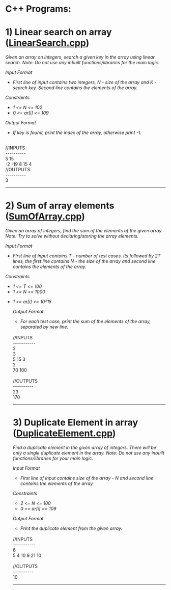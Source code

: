 <h1>C++ Programs:</h1>

# 1) Linear search on array (<a href="https://github.com/JamesyJoseph/ArrayPrograms_cpp/blob/main/LinearSearch.cpp">LinearSearch.cpp</a>)
<p><i>Given an array on integers, search a given key in the array using linear search.
Note: Do not use any inbuilt functions/libraries for the main logic.</i></p>
<i>
  Input Format
  
<ul><li>First line of input contains two integers, N - size of the array and K - search key. Second line contains the elements of the array.</li></ul>

Constraints

<ul><li>1 <= N <= 102</li>
<li>0 <= ar[i] <= 109</li></ul>

Output Format

<ul><li>If key is found, print the index of the array, otherwise print -1.</li></ul>
</i>
<br>//INPUTS<br>
----------<br>
5 15<br>
-2 -19 8 15 4
<br>//OUTPUTS<br>
----------<br>
3<br>


<hr> 

# 2) Sum of array elements (<a href="https://github.com/JamesyJoseph/ArrayPrograms_cpp/blob/main/SumOfArray.cpp">SumOfArray.cpp</a>)
<p><i>Given an array of integers, find the sum of the elements of the given array.
Note: Try to solve without declaring/storing the array elements.</i></p>
<i>
  Input Format
  
<ul><li>First line of input contains T - number of test cases. Its followed by 2T lines, the first line contains N - the size of the array and second line contains the elements of the array.</li></ul>

Constraints

<ul><li>1 <= T <= 100</li>
<li>1 <= N <= 1000</li></ul>
<ul><li>1 <= ar[i] <= 10^15</li>

Output Format

<ul><li>For each test case, print the sum of the elements of the array, separated by new line.</li></ul>
</i>
<br>//INPUTS<br>
-----------<br>
2<br>
3<br>
5 15 3 <br>
2<br>
70 100<br>
<br>//OUTPUTS<br>
----------<br>
23<br>
170<br>

<hr> 


# 3) Duplicate Element in array (<a href="https://github.com/JamesyJoseph/ArrayPrograms_cpp/blob/main/DuplicateElement.cpp">DuplicateElement.cpp</a>)
<p><i>Find a duplicate element in the given array of integers. There will be only a single duplicate element in the array.
Note: Do not use any inbuilt functions/libraries for your main logic.</i></p>
<i>
  Input Format
  
<ul><li>First line of input contains size of the array - N and second line contains the elements of the array.</li></ul>

Constraints

<ul><li>2 <= N <= 100</li>
<li>0 <= ar[i] <= 109</li></ul>

Output Format

<ul><li>Print the duplicate element from the given array.</li></ul>
</i>
<br>//INPUTS<br>
-----------<br>
6<br>
5 4 10 9 21 10<br>
<br>//OUTPUTS<br>
----------<br>
10<br>

<hr> 
